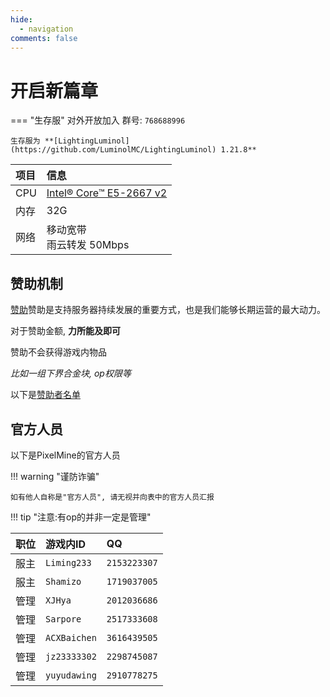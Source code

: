 ```yaml
---
hide:
  - navigation
comments: false
---
```


# 开启新篇章

=== "生存服"
    对外开放加入 群号: ``768688996``

    生存服为 **[LightingLuminol](https://github.com/LuminolMC/LightingLuminol) 1.21.8**

| 项目 | 信息                                                                                         |
| :--- | :------------------------------------------------------------------------------------------- |
| CPU  | [Intel® Core™ E5-2667 v2](https://www.intel.cn/content/www/cn/zh/products/sku/75273/intel-xeon-processor-e52667-v2-25m-cache-3-30-ghz/specifications.html "最大睿频频率 3.30GHz 16核") |
| 内存 | 32G |
| 网络 | 移动宽带<br />雨云转发 50Mbps                                                          |                                                        |

## 赞助机制

[赞助](sponsors.md)赞助是支持服务器持续发展的重要方式，也是我们能够长期运营的最大动力。

对于赞助金额, **力所能及即可**

赞助不会获得游戏内物品

*比如一组下界合金块, op权限等*

以下是[赞助者名单](sponsors.md)

## 官方人员

以下是PixelMine的官方人员

!!! warning "谨防诈骗"

    如有他人自称是"官方人员", 请无视并向表中的官方人员汇报
!!! tip "注意:有op的并非一定是管理"    

| 职位               | 游戏内ID       | QQ          |
| :----------------- | :------------- | :---------- |
| 服主       | `Liming233`    | `2153223307`|
| 服主       | `Shamizo`      | `1719037005`|
| 管理               | `XJHya`        | `2012036686`|
| 管理               | `Sarpore`   | `2517333608`|
| 管理               | `ACXBaichen`   | `3616439505`|
| 管理               | `jz23333302`   | `2298745087`|
| 管理               | `yuyudawing`   | `2910778275`|
